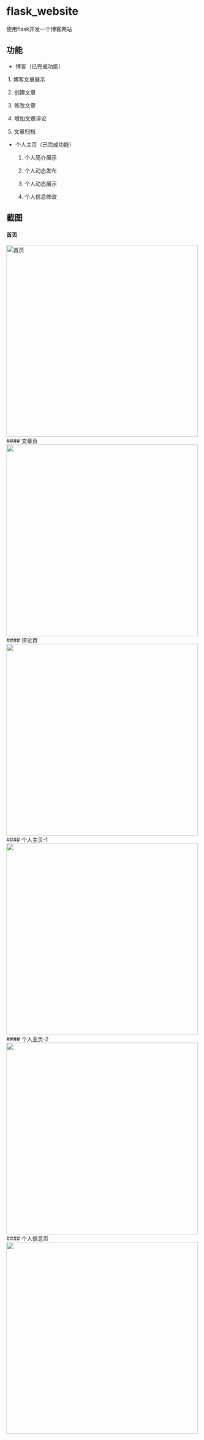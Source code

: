 # flask_website
使用flask开发一个博客网站

## 功能

- 博客（已完成功能）

  1. 博客文章展示
  
  2. 创建文章
  
  3. 修改文章
  
  4. 增加文章评论
  
  5. 文章归档
   
- 个人主页（已完成功能）
  
  1. 个人简介展示
  
  2. 个人动态发布
   
  3. 个人动态展示
  
  4. 个人信息修改
  

## 截图
 
#### 首页
<img src="https://github.com/fanchunke1991/flask_website/raw/master/logo/index.png" width = "500" alt="首页" align=center />
#### 文章页
<img src="https://github.com/fanchunke1991/flask_website/raw/master/logo/article.png" width = "500"  alt="文章页" align=center />
#### 评论页
<img src="https://github.com/fanchunke1991/flask_website/raw/master/logo/comment.png" width = "500"  alt="评论页" align=center />
#### 个人主页-1
<img src="https://github.com/fanchunke1991/flask_website/raw/master/logo/homepage_1.png" width = "500"  alt="个人主页-1" align=center />
#### 个人主页-2
<img src="https://github.com/fanchunke1991/flask_website/raw/master/logo/homepage_2.png" width = "500"  alt="个人主页-2" align=center />
#### 个人信息页
 <img src="https://github.com/fanchunke1991/flask_website/raw/master/logo/edit_profile.png" width = "500"  alt="个人信息" align=center />
